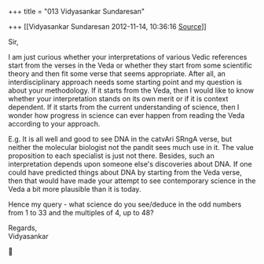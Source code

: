 +++
title = "013 Vidyasankar Sundaresan"

+++
[[Vidyasankar Sundaresan	2012-11-14, 10:36:16 [Source](https://groups.google.com/g/bvparishat/c/OnihvOrH4gc)]]



Sir,

I am just curious whether your interpretations of various Vedic references start from the verses in the Veda or whether they start from some scientific theory and then fit some verse that seems appropriate. After all, an interdisciplinary approach needs some starting point and my question is about your methodology. If it starts from the Veda, then I would like to know whether your interpretation stands on its own merit or if it is context dependent. If it starts from the current understanding of science, then I wonder how progress in science can ever happen from reading the Veda according to your approach.

E.g. It is all well and good to see DNA in the catvAri SRngA verse, but neither the molecular biologist not the pandit sees much use in it. The value proposition to each specialist is just not there. Besides, such an interpretation depends upon someone else's discoveries about DNA. If one could have predicted things about DNA by starting from the Veda verse, then that would have made your attempt to see contemporary science in the Veda a bit more plausible than it is today.

Hence my query - what science do you see/deduce in the odd numbers from 1 to 33 and the multiples of 4, up to 48?

Regards,  
Vidyasankar



